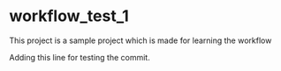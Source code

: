 # workflow_test_1
This project is a sample project which is made for learning the workflow

Adding this line for testing the commit.
